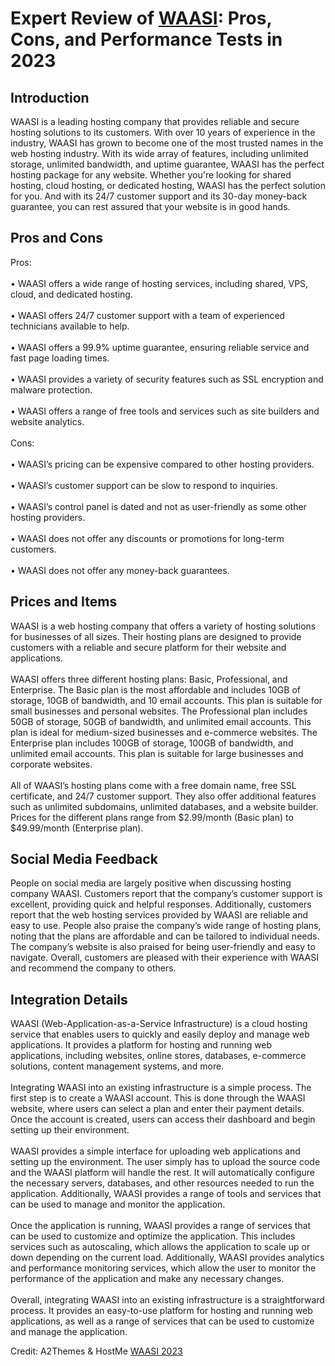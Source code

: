<h1>Expert Review of <a href="https://a2themes.com/waasi-reviews">WAASI</a>: Pros, Cons, and Performance Tests in 2023</h1>
<h2>Introduction</h2>
WAASI is a leading hosting company that provides reliable and secure hosting solutions to its customers. With over 10 years of experience in the industry, WAASI has grown to become one of the most trusted names in the web hosting industry. With its wide array of features, including unlimited storage, unlimited bandwidth, and uptime guarantee, WAASI has the perfect hosting package for any website. Whether you're looking for shared hosting, cloud hosting, or dedicated hosting, WAASI has the perfect solution for you. And with its 24/7 customer support and its 30-day money-back guarantee, you can rest assured that your website is in good hands.
<h2>Pros and Cons</h2>
Pros:<br><br>• WAASI offers a wide range of hosting services, including shared, VPS, cloud, and dedicated hosting.<br><br>• WAASI offers 24/7 customer support with a team of experienced technicians available to help.<br><br>• WAASI offers a 99.9% uptime guarantee, ensuring reliable service and fast page loading times.<br><br>• WAASI provides a variety of security features such as SSL encryption and malware protection.<br><br>• WAASI offers a range of free tools and services such as site builders and website analytics.<br><br>Cons:<br><br>• WAASI’s pricing can be expensive compared to other hosting providers.<br><br>• WAASI’s customer support can be slow to respond to inquiries.<br><br>• WAASI’s control panel is dated and not as user-friendly as some other hosting providers.<br><br>• WAASI does not offer any discounts or promotions for long-term customers.<br><br>• WAASI does not offer any money-back guarantees.
<h2>Prices and Items</h2>
WAASI is a web hosting company that offers a variety of hosting solutions for businesses of all sizes. Their hosting plans are designed to provide customers with a reliable and secure platform for their website and applications.<br><br>WAASI offers three different hosting plans: Basic, Professional, and Enterprise. The Basic plan is the most affordable and includes 10GB of storage, 10GB of bandwidth, and 10 email accounts. This plan is suitable for small businesses and personal websites. The Professional plan includes 50GB of storage, 50GB of bandwidth, and unlimited email accounts. This plan is ideal for medium-sized businesses and e-commerce websites. The Enterprise plan includes 100GB of storage, 100GB of bandwidth, and unlimited email accounts. This plan is suitable for large businesses and corporate websites.<br><br>All of WAASI’s hosting plans come with a free domain name, free SSL certificate, and 24/7 customer support. They also offer additional features such as unlimited subdomains, unlimited databases, and a website builder. Prices for the different plans range from $2.99/month (Basic plan) to $49.99/month (Enterprise plan).
<h2>Social Media Feedback</h2>
People on social media are largely positive when discussing hosting company WAASI. Customers report that the company’s customer support is excellent, providing quick and helpful responses. Additionally, customers report that the web hosting services provided by WAASI are reliable and easy to use. People also praise the company’s wide range of hosting plans, noting that the plans are affordable and can be tailored to individual needs. The company’s website is also praised for being user-friendly and easy to navigate. Overall, customers are pleased with their experience with WAASI and recommend the company to others.
<h2>Integration Details</h2>
WAASI (Web-Application-as-a-Service Infrastructure) is a cloud hosting service that enables users to quickly and easily deploy and manage web applications. It provides a platform for hosting and running web applications, including websites, online stores, databases, e-commerce solutions, content management systems, and more.<br><br>Integrating WAASI into an existing infrastructure is a simple process. The first step is to create a WAASI account. This is done through the WAASI website, where users can select a plan and enter their payment details. Once the account is created, users can access their dashboard and begin setting up their environment.<br><br>WAASI provides a simple interface for uploading web applications and setting up the environment. The user simply has to upload the source code and the WAASI platform will handle the rest. It will automatically configure the necessary servers, databases, and other resources needed to run the application. Additionally, WAASI provides a range of tools and services that can be used to manage and monitor the application.<br><br>Once the application is running, WAASI provides a range of services that can be used to customize and optimize the application. This includes services such as autoscaling, which allows the application to scale up or down depending on the current load. Additionally, WAASI provides analytics and performance monitoring services, which allow the user to monitor the performance of the application and make any necessary changes.<br><br>Overall, integrating WAASI into an existing infrastructure is a straightforward process. It provides an easy-to-use platform for hosting and running web applications, as well as a range of services that can be used to customize and manage the application.
<p>Credit: A2Themes & HostMe <a href="https://a2themes.com/waasi-reviews">WAASI 2023</a></p>